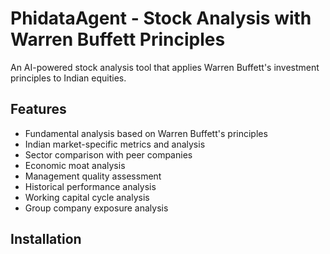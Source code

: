 # PhidataAgent - Stock Analysis with Warren Buffett Principles

An AI-powered stock analysis tool that applies Warren Buffett's investment principles to Indian equities.

## Features

- Fundamental analysis based on Warren Buffett's principles
- Indian market-specific metrics and analysis
- Sector comparison with peer companies
- Economic moat analysis
- Management quality assessment
- Historical performance analysis
- Working capital cycle analysis
- Group company exposure analysis

## Installation
